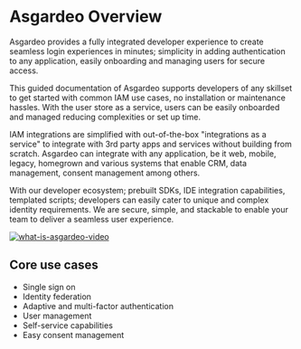 # Asgardeo Overview

Asgardeo provides a fully integrated developer experience to create seamless login experiences in minutes; simplicity in
adding authentication to any application, easily onboarding and managing users for secure access.

This guided documentation of Asgardeo supports developers of any skillset to get started with common IAM use cases, no
installation or maintenance hassles. With the user store as a service, users can be easily onboarded and managed
reducing complexities or set up time.

IAM integrations are simplified with out-of-the-box "integrations as a service" to integrate with 3rd party apps and
services without building from scratch. Asgardeo can integrate with any application, be it web, mobile, legacy,
homegrown and various systems that enable CRM, data management, consent management among others.

With our developer ecosystem; prebuilt SDKs, IDE integration capabilities, templated scripts; developers can easily
cater to unique and complex identity requirements. We are secure, simple, and stackable to enable your team to deliver a
seamless user experience.

[![what-is-asgardeo-video](http://img.youtube.com/vi/7STvrezbFOk/0.jpg)](http://www.youtube.com/watch?v=7STvrezbFOk "What is Asgardeo?")

## Core use cases

* Single sign on
* Identity federation
* Adaptive and multi-factor authentication
* User management
* Self-service capabilities
* Easy consent management
